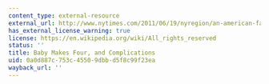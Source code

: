```yaml
---
content_type: external-resource
external_url: http://www.nytimes.com/2011/06/19/nyregion/an-american-family-mom-sperm-donor-lover-child.html?_r=1&hp
has_external_license_warning: true
license: https://en.wikipedia.org/wiki/All_rights_reserved
status: ''
title: Baby Makes Four, and Complications
uid: 0a0d887c-753c-4550-9dbb-d5f8c99f23ea
wayback_url: ''
---
```

